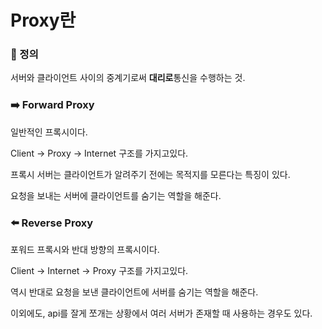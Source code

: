 # Proxy란

### 📌 정의

서버와 클라이언트 사이의 중계기로써 **대리로**통신을 수행하는 것.

### ➡️ Forward Proxy

일반적인 프록시이다.

Client -> Proxy -> Internet 구조를 가지고있다.

프록시 서버는 클라이언트가 알려주기 전에는 목적지를 모른다는 특징이 있다.

요청을 보내는 서버에 클라이언트를 숨기는 역할을 해준다.

### ⬅️ Reverse Proxy

포워드 프록시와 반대 방향의 프록시이다.

Client -> Internet -> Proxy 구조를 가지고있다.

역시 반대로 요청을 보낸 클라이언트에 서버를 숨기는 역할을 해준다.

이외에도, api를 잘게 쪼개는 상황에서 여러 서버가 존재할 때 사용하는 경우도 있다.